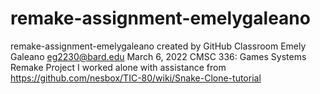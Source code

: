 # remake-assignment-emelygaleano
remake-assignment-emelygaleano created by GitHub Classroom
Emely Galeano <eg2230@bard.edu>
March 6, 2022
CMSC 336: Games Systems
Remake Project
I worked alone with assistance from https://github.com/nesbox/TIC-80/wiki/Snake-Clone-tutorial
